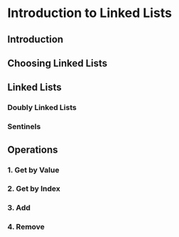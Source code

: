 # Introduction to Linked Lists

## Introduction

## Choosing Linked Lists

## Linked Lists

### Doubly Linked Lists

### Sentinels

## Operations

### 1. Get by Value

### 2. Get by Index

### 3. Add

### 4. Remove

